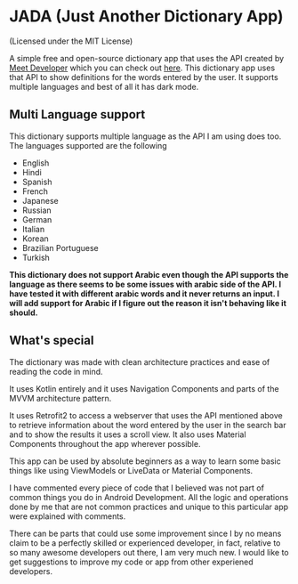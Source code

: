 # JADA (Just Another Dictionary App)
(Licensed under the MIT License)

A simple free and open-source dictionary app that uses the API created by [Meet Developer](https://github.com/meetDeveloper) which you can check out [here](https://github.com/meetDeveloper/googleDictionaryAPI). This dictionary app uses that API to show definitions for the words entered by the user. It supports multiple languages and best of all it has dark mode.

## Multi Language support

This dictionary supports multiple language as the API I am using does too. The languages supported are the following

* English
* Hindi
* Spanish
* French
* Japanese
* Russian
* German
* Italian
* Korean
* Brazilian Portuguese
* Turkish

**This dictionary does not support Arabic even though the API supports the language as there seems to be some issues with arabic side of the API. I have tested it with different arabic words and it never returns an input. I will add support for Arabic if I figure out the reason it isn't behaving like it should.**

## What's special

The dictionary was made with clean architecture practices and ease of reading the code in mind.

It uses Kotlin entirely and it uses Navigation Components and parts of the MVVM architecture pattern.

It uses Retrofit2 to access a webserver that uses the API mentioned above to retrieve information about the word entered by the user in the search bar and to show the results it uses a scroll view. It also uses Material Components throughout the app wherever possible.

This app can be used by absolute beginners as a way to learn some basic things like using ViewModels or LiveData or Material Components.

I have commented every piece of code that I believed was not part of common things you do in Android Development. All the logic and operations done by me that are not common practices and unique to this particular app were explained with comments.

There can be parts that could use some improvement since I by no means claim to be a perfectly skilled or experienced developer, in fact, relative to so many awesome developers out there, I am very much new. I would like to get suggestions to improve my code or app from other experiened developers.
